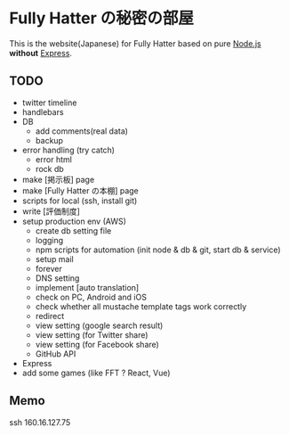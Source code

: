 
# Fully Hatter の秘密の部屋
This is the website(Japanese) for Fully Hatter based on pure [Node.js](https://nodejs.org) **without** [Express](https://expressjs.com/).


## TODO
- twitter timeline
- handlebars
- DB
    - add comments(real data)
    - backup
- error handling (try catch)
    - error html
    - rock db
- make [掲示板] page
- make [Fully Hatter の本棚] page
- scripts for local (ssh, install git)
- write [評価制度]
- setup production env (AWS)
    - create db setting file
    - logging
    - npm scripts for automation (init node & db & git, start db & service)
    - setup mail
    - forever
    - DNS setting
    - implement [auto translation]
    - check on PC, Android and iOS
    - check whether all mustache template tags work correctly
    - redirect
    - view setting (google search result)
    - view setting (for Twitter share)
    - view setting (for Facebook share)
    - GitHub API
- Express
- add some games (like FFT ? React, Vue)


## Memo
ssh 160.16.127.75
